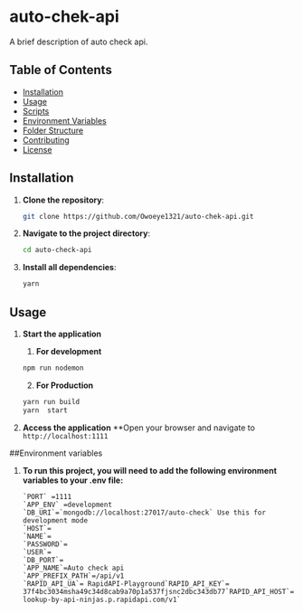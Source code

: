 # auto-chek-api

A brief description of auto check api.

## Table of Contents

- [Installation](#installation)
- [Usage](#usage)
- [Scripts](#scripts)
- [Environment Variables](#environment-variables)
- [Folder Structure](#folder-structure)
- [Contributing](#contributing)
- [License](#license)

## Installation

1. **Clone the repository**:

   ```bash
   git clone https://github.com/Owoeye1321/auto-chek-api.git
   ```

2. **Navigate to the project directory**:

   ```bash
   cd auto-check-api
   ```

3. **Install all dependencies**:
   ```bash
   yarn
   ```

## Usage

1. **Start the application**

   1. **For development**

   ```bash
   npm run nodemon
   ```

   2. **For Production**

   ```bash
   yarn run build
   yarn  start
   ```

2. **Access the application**
   \*\*Open your browser and navigate to `http://localhost:1111`

##Environment variables

1.  **To run this project, you will need to add the following environment variables to your .env file:**
    ```
    `PORT` =1111
    `APP_ENV` =development
    `DB_URI`=`mongodb://localhost:27017/auto-check` Use this for development mode
    `HOST`=
    `NAME`=
    `PASSWORD`=
    `USER`=
    `DB_PORT`=
    `APP_NAME`=Auto check api
    `APP_PREFIX_PATH`=/api/v1
    `RAPID_API_UA`= RapidAPI-Playground`RAPID_API_KEY`= 37f4bc3034msha49c34d8cab9a70p1a537fjsnc2dbc343db77`RAPID_API_HOST`=`https://vin-lookup-by-api-ninjas.p.rapidapi.com/v1`
    ```
